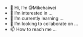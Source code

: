 - 👋 Hi, I’m @Mikehaiwei
- 👀 I’m interested in ...
- 🌱 I’m currently learning ...
- 💞️ I’m looking to collaborate on ...
- 📫 How to reach me ...

<!---
Mikehaiwei/Mikehaiwei is a ✨ special ✨ repository because its `README.md` (this file) appears on your GitHub profile.
You can click the Preview link to take a look at your changes.
--->
